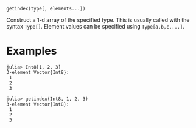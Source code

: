 ```
getindex(type[, elements...])
```

Construct a 1-d array of the specified type. This is usually called with the syntax `Type[]`. Element values can be specified using `Type[a,b,c,...]`.

# Examples

```jldoctest
julia> Int8[1, 2, 3]
3-element Vector{Int8}:
 1
 2
 3

julia> getindex(Int8, 1, 2, 3)
3-element Vector{Int8}:
 1
 2
 3
```
